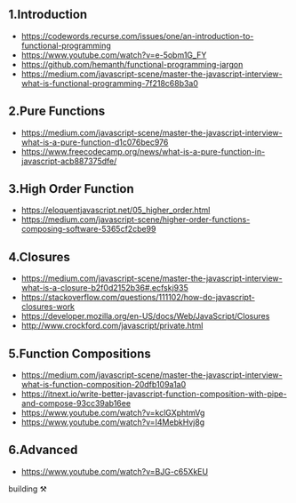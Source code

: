 1.Introduction
--
- https://codewords.recurse.com/issues/one/an-introduction-to-functional-programming
- https://www.youtube.com/watch?v=e-5obm1G_FY
- https://github.com/hemanth/functional-programming-jargon
- https://medium.com/javascript-scene/master-the-javascript-interview-what-is-functional-programming-7f218c68b3a0

2.Pure Functions
---
- https://medium.com/javascript-scene/master-the-javascript-interview-what-is-a-pure-function-d1c076bec976
- https://www.freecodecamp.org/news/what-is-a-pure-function-in-javascript-acb887375dfe/

3.High Order Function
--
- https://eloquentjavascript.net/05_higher_order.html
- https://medium.com/javascript-scene/higher-order-functions-composing-software-5365cf2cbe99

4.Closures
--
- https://medium.com/javascript-scene/master-the-javascript-interview-what-is-a-closure-b2f0d2152b36#.ecfskj935 
- https://stackoverflow.com/questions/111102/how-do-javascript-closures-work
- https://developer.mozilla.org/en-US/docs/Web/JavaScript/Closures
- http://www.crockford.com/javascript/private.html

5.Function Compositions
--
- https://medium.com/javascript-scene/master-the-javascript-interview-what-is-function-composition-20dfb109a1a0
- https://itnext.io/write-better-javascript-function-composition-with-pipe-and-compose-93cc39ab16ee
- https://www.youtube.com/watch?v=kclGXphtmVg
- https://www.youtube.com/watch?v=I4MebkHvj8g

6.Advanced
--
- https://www.youtube.com/watch?v=BJG-c65XkEU

building ⚒
